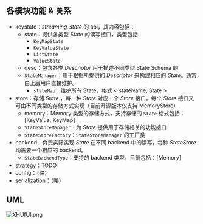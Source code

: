 ## 各模块功能 & 关系
* keystate：_streaming-state_ 的 api，其内容包括：
  * state：提供各类型 State 的读写接口，类型包括
    * `KeyMapState`
    * `KeyValueState`
    * `ListState`
    * `ValueState`
  * desc：包含各类 _Descriptor_ 用于描述不同类型 State Schema 的
  * `StateManager`：用于根据所提供的 _Descriptor_ 来构建相应的 _State_。通常由上层用户直接维护。
    * `stateMap`：维护所有 State，格式 < stateName, State >
* store：存储 _State_ ，每一种 _State_ 对应一个 _Store_ 接口。每个 _Store_ 接口又可由不同类型的存储方式实现（目前开源版本仅支持 MemoryStore）
  * memory：Memory 类型的存储方式，支持存储的 `State` 格式包括：[KeyValue, KeyMap]
  * `StateStoreManager`：为 _State_ 提供用于存储相关的功能接口
  * `StateStoreFactory`：`StateStoreManager` 的工厂类
* backend：负责实际实现 _State_ 在不同 backend 中的读写，每种 _StateStore_ 均需要一个相应的 backend。
  * `StateBackendType`：支持的 backend 类型，目前包括：[Memory]
* strategy：TODO
* config：（略）
* serialization：（略）

## UML
![XHUfUI.png](https://s1.ax1x.com/2022/06/16/XHUfUI.png)